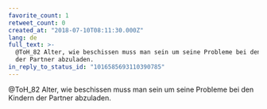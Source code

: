 ```yaml
---
favorite_count: 1
retweet_count: 0
created_at: "2018-07-10T08:11:30.000Z"
lang: de
full_text: >-
  @ToH_82 Alter, wie beschissen muss man sein um seine Probleme bei den Kindern
  der Partner abzuladen.
in_reply_to_status_id: "1016585693110390785"
---
```


@ToH_82 Alter, wie beschissen muss man sein um seine Probleme bei den Kindern
der Partner abzuladen.
